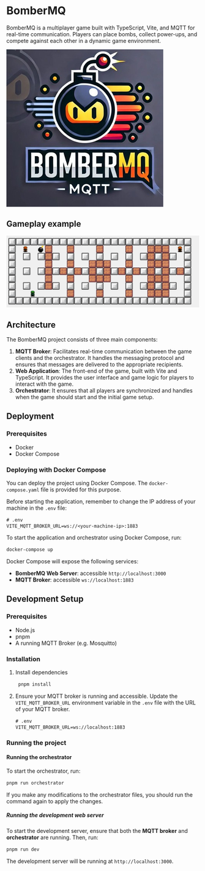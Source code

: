 # BomberMQ

BomberMQ is a multiplayer game built with TypeScript, Vite, and MQTT for real-time communication. Players can place bombs, collect power-ups, and compete against each other in a dynamic game environment.

![BomberMQ Logo](https://github.com/ArthurMbraga/bomberMQ/raw/main/public/logo_small.jpeg)

## Gameplay example

![BomberMQ Gameplay](https://github.com/ArthurMbraga/bomberMQ/raw/main/public/gameplay.jpeg)

## Architecture

The BomberMQ project consists of three main components:

1. **MQTT Broker**: Facilitates real-time communication between the game clients and the orchestrator. It handles the messaging protocol and ensures that messages are delivered to the appropriate recipients.
2. **Web Application**: The front-end of the game, built with Vite and TypeScript. It provides the user interface and game logic for players to interact with the game.
3. **Orchestrator**: It ensures that all players are synchronized and handles when the game should start and the initial game setup.


## Deployment

### Prerequisites

- Docker
- Docker Compose


### Deploying with Docker Compose
  
  
You can deploy the project using Docker Compose. The `docker-compose.yaml` file is provided for this purpose.

Before starting the application, remember to change the IP address of your machine in the `.env` file:

```properties
# .env
VITE_MQTT_BROKER_URL=ws://<your-machine-ip>:1883
```

To start the application and orchestrator using Docker Compose, run:

```sh
docker-compose up
```

Docker Compose will expose the following services:

- **BomberMQ Web Server**: accessible `http://localhost:3000`
- **MQTT Broker**: accessible `ws://localhost:1883`

## Development Setup

### Prerequisites

- Node.js
- pnpm
- A running MQTT Broker (e.g. Mosquitto)

### Installation

1. Install dependencies
   ```sh
    pnpm install
   ```
2. Ensure your MQTT broker is running and accessible. Update the `VITE_MQTT_BROKER_URL` environment variable in the `.env` file with the URL of your MQTT broker.

   ```properties
   # .env
   VITE_MQTT_BROKER_URL=ws://localhost:1883
   ```

### Running the project
#### Running the orchestrator

To start the orchestrator, run:

```sh
pnpm run orchestrator
```

If you make any modifications to the orchestrator files, you should run the command again to apply the changes.


##### Running the development web server

To start the development server, ensure that both the **MQTT broker** and **orchestrator** are running. Then, run:

```sh
pnpm run dev
```

The development server will be running at `http://localhost:3000`.


